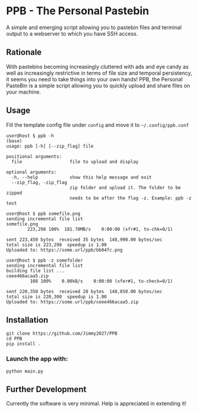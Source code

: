 # PPB - The Personal Pastebin

A simple and emerging script allowing you to pastebin files and terminal output to a webserver to which you have SSH access.

## Rationale

With pastebins becoming increasingly cluttered with ads and eye candy as well as increasingly restrictive in terms of file size and temporal persistency, it seems you need to take things into your own hands!
PPB, the Personal PasteBin is a simple script allowing you to quickly upload and share files on your machine.

## Usage
Fill the template config file under `config` and move it to `~/.config/ppb.conf`
```console
user@host $ ppb -h                                                                                                                                                                                                                               (base) 
usage: ppb [-h] [--zip_flag] file

positional arguments:
  file                  file to upload and display

optional arguments:
  -h, --help            show this help message and exit
  --zip_flag, -zip_flag
                        zip folder and upload it. The folder to be zipped
                        needs to be after the flag -z. Example: ppb -z test

user@host $ ppb somefile.png
sending incremental file list
somefile.png
        223,298 100%  181.70MB/s    0:00:00 (xfr#1, to-chk=0/1)

sent 223,450 bytes  received 35 bytes  148,990.00 bytes/sec
total size is 223,298  speedup is 1.00
Uploaded to: https://some.url/ppb/bb04fc.png

user@host $ ppb -z somefolder
sending incremental file list
building file list ... 
ceee466acaa5.zip
         108 100%    0.00kB/s    0:00:00 (xfer#1, to-check=0/1)

sent 220,350 bytes  received 20 bytes  148,850.00 bytes/sec
total size is 220,300  speedup is 1.00
Uploaded to: https://some.url/ppb/ceee466acaa5.zip
```

## Installation
```
git clone https://github.com/Jimmy2027/PPB
cd PPB
pip install .
```

### Launch the app with:
```
python main.py
```
## Further Development

Currently the software is very minimal.
Help is appreciated in extending it!
